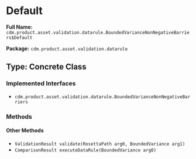 # Default

**Full Name:** `cdm.product.asset.validation.datarule.BoundedVarianceNonNegativeBarriers$Default`

**Package:** `cdm.product.asset.validation.datarule`

## Type: Concrete Class

### Implemented Interfaces

- `cdm.product.asset.validation.datarule.BoundedVarianceNonNegativeBarriers`

### Methods

#### Other Methods

- `ValidationResult validate(RosettaPath arg0, BoundedVariance arg1)`
- `ComparisonResult executeDataRule(BoundedVariance arg0)`

